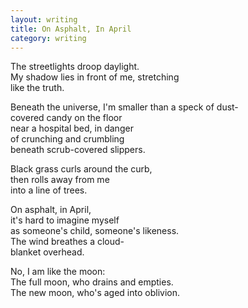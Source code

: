 ```yaml
---
layout: writing
title: On Asphalt, In April
category: writing
---
```


The streetlights droop daylight. <br />
My shadow lies in front of me, stretching <br />
like the truth.

Beneath the universe, I'm smaller than a speck of dust- <br />
covered candy on the floor <br />
near a hospital bed, in danger <br />
of crunching and crumbling <br />
beneath scrub-covered slippers.

Black grass curls around the curb, <br />
then rolls away from me <br />
into a line of trees.

On asphalt, in April, <br />
it's hard to imagine myself <br />
as someone's child, someone's likeness. <br />
The wind breathes a cloud- <br />
blanket overhead.

No, I am like the moon: <br />
The full moon, who drains and empties. <br />
The new moon, who's aged into oblivion.
